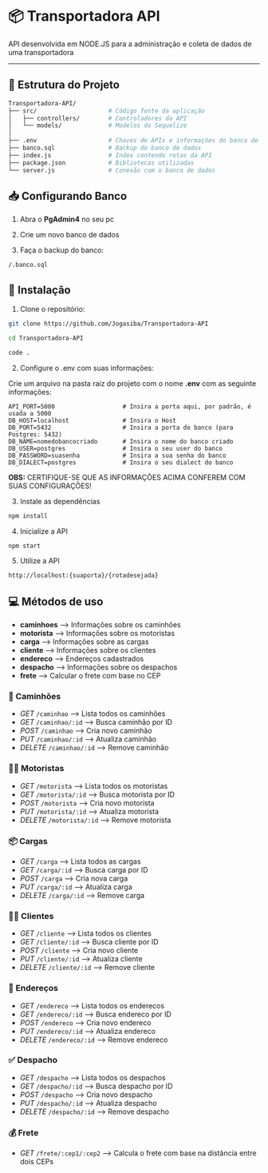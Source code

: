 # 📦 Transportadora API

API desenvolvida em NODE.JS para a administração e coleta de dados de uma transportadora

---

## 📁 Estrutura do Projeto

```bash
Transportadora-API/
├── src/                    # Código fonte da aplicação
│   ├── controllers/        # Controladores da API
│   └── models/             # Modelos do Sequelize
│
├── .env                    # Chaves de APIs e informações do banco de dados local
├── banco.sql               # Backup do banco de dados
├── index.js                # Index contendo rotas da API
├── package.json            # Bibliotecas utilizadas
└── server.js               # Conexão com o banco de dados
```


## 📥 Configurando Banco

1. Abra o **PgAdmin4** no seu pc

2. Crie um novo banco de dados

3. Faça o backup do banco:

```bash
/.banco.sql
```


## 🔧 Instalação

1. Clone o repositório:

```bash
git clone https://github.com/Jogasiba/Transportadora-API
```

```bash
cd Transportadora-API
```

```bash
code .
```

2. Configure o .env com suas informações:

Crie um arquivo na pasta raiz do projeto com o nome **.env** com as seguinte informações:

```env
API_PORT=5000                   # Insira a porta aqui, por padrão, é usada a 5000
DB_HOST=localhost               # Insira o Host
DB_PORT=5432                    # Insira a porta do banco (para Postgres: 5432)
DB_NAME=nomedobancocriado       # Insira o nome do banco criado
DB_USER=postgres                # Insira o seu user do banco
DB_PASSWORD=suasenha            # Insira a sua senha do banco
DB_DIALECT=postgres             # Insira o seu dialect do banco
```

**OBS:** CERTIFIQUE-SE QUE AS INFORMAÇÕES ACIMA CONFEREM COM SUAS CONFIGURAÇÕES!

3. Instale as dependências

```bash
npm install
```

4. Inicialize a API

```bash
npm start
```

5. Utilize a API

```bash
http://localhost:{suaporta}/{rotadesejada}
```


## 💻 Métodos de uso

- **caminhoes** --> Informações sobre os caminhões
- **motorista** --> Informações sobre os motoristas
- **carga**     --> Informações sobre as cargas
- **cliente**   --> Informações sobre os clientes
- **endereco**  --> Endereços cadastrados
- **despacho**  --> Informações sobre os despachos
- **frete**     --> Calcular o frete com base no CEP

### 🚚 Caminhões
- *GET*    `/caminhao`     --> Lista todos os caminhões
- *GET*    `/caminhao/:id` --> Busca caminhão por ID
- *POST*   `/caminhao`     --> Cria novo caminhão
- *PUT*    `/caminhao/:id` --> Atualiza caminhão
- *DELETE* `/caminhao/:id` --> Remove caminhão

### 🧑‍✈️ Motoristas
- *GET*    `/motorista`     --> Lista todos os motoristas
- *GET*    `/motorista/:id` --> Busca motorista por ID
- *POST*   `/motorista`     --> Cria novo motorista
- *PUT*    `/motorista/:id` --> Atualiza motorista
- *DELETE* `/motorista/:id` --> Remove motorista

### 📦 Cargas
- *GET*    `/carga`     --> Lista todos as cargas
- *GET*    `/carga/:id` --> Busca carga por ID
- *POST*   `/carga`     --> Cria nova carga
- *PUT*    `/carga/:id` --> Atualiza carga
- *DELETE* `/carga/:id` --> Remove carga

### 🧑‍💻 Clientes
- *GET*    `/cliente`     --> Lista todos os clientes
- *GET*    `/cliente/:id` --> Busca cliente por ID
- *POST*   `/cliente`     --> Cria novo cliente
- *PUT*    `/cliente/:id` --> Atualiza cliente
- *DELETE* `/cliente/:id` --> Remove cliente

### 📌 Endereços
- *GET*    `/endereco`     --> Lista todos os enderecos
- *GET*    `/endereco/:id` --> Busca endereco por ID
- *POST*   `/endereco`     --> Cria novo endereco
- *PUT*    `/endereco/:id` --> Atualiza endereco
- *DELETE* `/endereco/:id` --> Remove endereco

### ✅ Despacho
- *GET*    `/despacho`     --> Lista todos os despachos
- *GET*    `/despacho/:id` --> Busca despacho por ID
- *POST*   `/despacho`     --> Cria novo despacho
- *PUT*    `/despacho/:id` --> Atualiza despacho
- *DELETE* `/despacho/:id` --> Remove despacho

### 💰 Frete
- *GET*    `/frete/:cep1/:cep2` --> Calcula o frete com base na distância entre dois CEPs